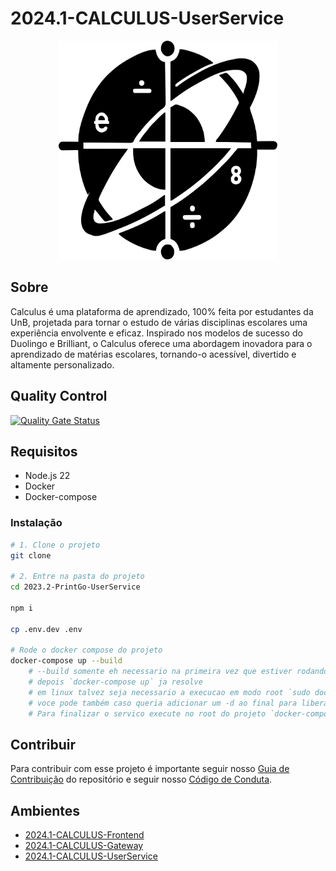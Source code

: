 # 2024.1-CALCULUS-UserService

<div align="center">
     <img src="assets/calculus-logo.svg" height="350px" width="350px">
</div>


## Sobre

Calculus é uma plataforma de aprendizado, 100% feita por estudantes da UnB, projetada para tornar o estudo de várias disciplinas escolares uma experiência envolvente e eficaz. Inspirado nos modelos de sucesso do Duolingo e Brilliant, o Calculus oferece uma abordagem inovadora para o aprendizado de matérias escolares, tornando-o acessível, divertido e altamente personalizado.

## Quality Control

[![Quality Gate Status](https://sonarcloud.io/api/project_badges/measure?project=fga-eps-mds_2024.1-CALCULUS-BACKEND&metric=alert_status)](https://sonarcloud.io/summary/new_code?id=fga-eps-mds_2024.1-CALCULUS-BACKEND)



## Requisitos

- Node.js 22
- Docker
- Docker-compose



### Instalação

```bash
# 1. Clone o projeto
git clone 

# 2. Entre na pasta do projeto
cd 2023.2-PrintGo-UserService

npm i

cp .env.dev .env

# Rode o docker compose do projeto
docker-compose up --build
    # --build somente eh necessario na primeira vez que estiver rodando
    # depois `docker-compose up` ja resolve
    # em linux talvez seja necessario a execucao em modo root `sudo docker-compose up`
    # voce pode também caso queria adicionar um -d ao final para liberar o o terminal `docker-compose up -d`
    # Para finalizar o servico execute no root do projeto `docker-compose down`

```

## Contribuir

Para contribuir com esse projeto é importante seguir nosso [Guia de Contribuição](https://fga-eps-mds.github.io/2024.1-CALCULUS-DOC/guias/guia-contribuicao/) do repositório e seguir nosso [Código de Conduta](https://fga-eps-mds.github.io/2024.1-CALCULUS-DOC/guias/codigo-conduta/).

## Ambientes

- [2024.1-CALCULUS-Frontend](https://github.com/fga-eps-mds/2024.1-CALCULUS-Frontend)
- [2024.1-CALCULUS-Gateway](https://github.com/fga-eps-mds/2024.1-CALCULUS-Gateway)
- [2024.1-CALCULUS-UserService](https://github.com/fga-eps-mds/2024.1-CALCULUS-UserService)
